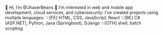 👋 Hi, I’m @JhaserBeans
👀 I’m interested in web and mobile app development, cloud services, and cybersecurity. 
      I’ve created projects using multiple languages:
      ✨[FE] HTML, CSS, JavaScript, React
      ✨[BE] C# (ASP.NET), Python, Java (Springboot), DJango
      ✨[OTH] shell, batch scripting

<!---
Jhaser/Jhaser is a ✨ special ✨ repository because its `README.md` (this file) appears on your GitHub profile.
You can click the Preview link to take a look at your changes.
--->
